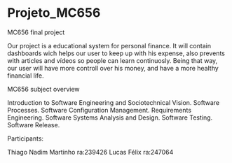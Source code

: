 # Projeto_MC656
MC656 final project

Our project is a educational system for personal finance. It will contain dashboards wich helps our user to keep up with his expense, also prevents with articles and vídeos so people can learn continuosly. Being that way, our user will have more controll over his money, and have a more healthy financial life.


MC656 subject overview

Introduction to Software Engineering and Sociotechnical Vision. Software Processes. Software Configuration Management. Requirements Engineering. Software Systems Analysis and Design. Software Testing. Software Release.

Participants:

Thiago Nadim Martinho ra:239426
Lucas Félix ra:247064
